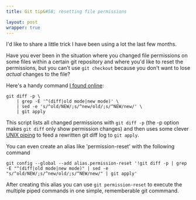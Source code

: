 ```yaml
---
title: Git tip&#58; resetting file permissions

layout: post
wrapper: true
---
```

I'd like to share a little trick I have been using a lot the last few months.

Have you ever been in the situation where you changed file permissions on some files within a certain git repository and where you'd like to reset the permissions, but you can't use `git checkout` because you don't want to lose *actual* changes to the file?

Here's a handy command [I found online][stackoverflow]:

	git diff -p \
	    | grep -E '^(diff|old mode|new mode)' \
	    | sed -e 's/^old/NEW/;s/^new/old/;s/^NEW/new/' \
	    | git apply

This script lists all changed permissions with `git diff -p` (the -p option makes `git diff` only show permission changes) and then uses some clever [UNIX piping][piping] to feed a rewritten git diff log to `git apply`.

You can even create an alias like 'permission-reset' with the following command

	git config --global --add alias.permission-reset '!git diff -p | grep -E "^(diff|old mode|new mode)" | sed -e "s/^old/NEW/;s/^new/old/;s/^NEW/new/" | git apply'

After creating this alias you can use `git permission-reset` to execute the multiple piped commands in one simple, rememberable git commmand.


[stackoverflow]: http://stackoverflow.com/questions/2517339/git-how-to-recover-the-file-permissions-git-thinks-the-file-should-be
[piping]: /2012/08/how-to-delete-a-file-when-its-in-use-os-x
